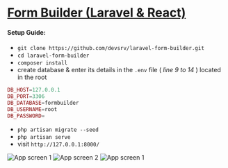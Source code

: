 # [Form Builder (Laravel & React)](https://github.com/devsrv/laravel-form-builder)

#### Setup Guide:
- `git clone https://github.com/devsrv/laravel-form-builder.git`
- `cd laravel-form-builder`
- `composer install`
- create database & enter its details in the `.env` file ( _line 9 to 14_ ) located in the root
```php DB_CONNECTION=mysql
DB_HOST=127.0.0.1
DB_PORT=3306
DB_DATABASE=formbuilder
DB_USERNAME=root
DB_PASSWORD=
```
- `php artisan migrate --seed`
- `php artisan serve`
- visit `http://127.0.0.1:8000/`


![App screen 1](https://i.imgur.com/eyc8qbv.png)
![App screen 2](https://i.imgur.com/M7KcFJZ.png)
![App screen 1](https://i.imgur.com/nvHo57o.png)